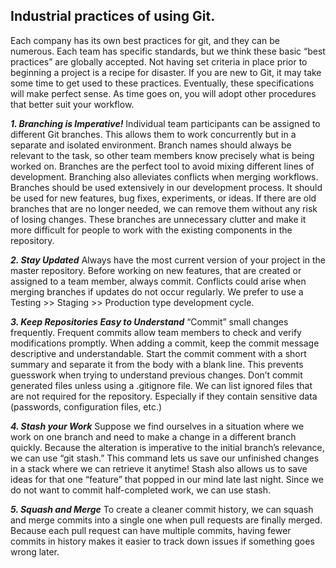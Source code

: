 ## Industrial practices of using Git. 

Each company has its own best practices for git, and they can be numerous. Each team has specific standards, but we think these basic “best practices” are globally accepted. Not having set criteria in place prior to beginning a project is a recipe for disaster. If you are new to Git, it may take some time to get used to these practices. Eventually, these specifications will make perfect sense. As time goes on, you will adopt other procedures that better suit your workflow.

___1. Branching is Imperative!___
Individual team participants can be assigned to different Git branches. This allows them to work concurrently but in a separate and isolated environment. Branch names should always be relevant to the task, so other team members know precisely what is being worked on.
Branches are the perfect tool to avoid mixing different lines of development. Branching also alleviates conflicts when merging workflows. Branches should be used extensively in our development process. It should be used for new features, bug fixes, experiments, or ideas.
If there are old branches that are no longer needed, we can remove them without any risk of losing changes. These branches are unnecessary clutter and make it more difficult for people to work with the existing components in the repository.

___2. Stay Updated___
Always have the most current version of your project in the master repository. Before working on new features, that are created or assigned to a team member, always commit. Conflicts could arise when merging branches if updates do not occur regularly. We prefer to use a Testing >> Staging >> Production type development cycle.

___3. Keep Repositories Easy to Understand___
“Commit” small changes frequently. Frequent commits allow team members to check and verify modifications promptly. 
When adding a commit, keep the commit message descriptive and understandable. Start the commit comment with a short summary and separate it from the body with a blank line. This prevents guesswork when trying to understand previous changes.
Don’t commit generated files unless using a .gitignore file. We can list ignored files that are not required for the repository. Especially if they contain sensitive data (passwords, configuration files, etc.)

___4. Stash your Work___
Suppose we find ourselves in a situation where we work on one branch and need to make a change in a different branch quickly. Because the alteration is imperative to the initial branch’s relevance, we can use “git stash.”
This command lets us save our unfinished changes in a stack where we can retrieve it anytime! Stash also allows us to save ideas for that one “feature” that popped in our mind late last night. Since we do not want to commit half-completed work, we can use stash. 

___5. Squash and Merge___
To create a cleaner commit history, we can squash and merge commits into a single one when pull requests are finally merged. Because each pull request can have multiple commits, having fewer commits in history makes it easier to track down issues if something goes wrong later.
